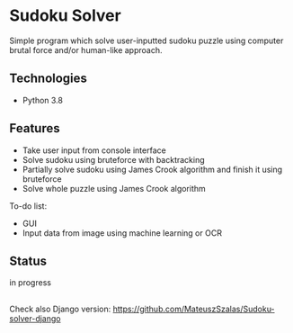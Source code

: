 # Sudoku Solver
 Simple program which solve user-inputted sudoku puzzle using computer brutal force and/or human-like approach.

## Technologies
* Python 3.8

## Features
* Take user input from console interface
* Solve sudoku using bruteforce with backtracking
* Partially solve sudoku using James Crook algorithm and finish it using bruteforce
* Solve whole puzzle using James Crook algorithm

To-do list:
* GUI
* Input data from image using machine learning or OCR

## Status
in progress

## 
Check also Django version: https://github.com/MateuszSzalas/Sudoku-solver-django
